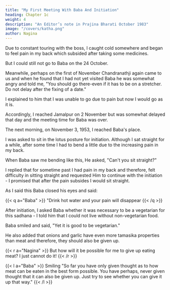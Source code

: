 ```yaml
---
title: "My First Meeting With Baba And Initiation"
heading: Chapter 1c
weight: 4
description: "An Editor’s note in Prajina Bharati October 1983"
image: "/covers/katha.png"
author: Nagina
---
```




Due to constant touring with the boss, I caught cold somewhere and began to feel pain in my back which subsided after taking some medicines. 

But I could still not go to Baba on the 24 October.

Meanwhile, perhaps on the first of November Chandranathji again came to us and when he found that I had not yet visited Baba he was somewhat angry and told me, "You should go there-even if it has to be on a stretcher. Do not delay after the fixing of a date." 

I explained to him that I was unable to go due to pain but now I would go as it is.

Accordingly, I reached Jamalpur on 2 November but was somewhat delayed that day and the meeting time for Baba was over. 

The next morning, on November 3, 1953, I reached Baba's place. 

<!--  at the appointed time. This was my first chance to meetHim, but I saw with wonder that it was the same divine and effulgent face that I had
seen in my vision some days before. 

I bowed to him most reverently.  -->

<!-- Thereafter there was a small drama of introduction . I say ‘drama’, because I know that Baba is ‘trikala jinanii’ or the knower of the past present and future of all
entities, as I had already experienced, yet He asked me for my name and went through
the formalities with me. I introduced myself formally and answered a few questions,
and thereafter the intiation began. -->

I was asked to sit in the lotus posture for initiation. Although I sat straight for a while, after some time I had to bend a little due to the increasing pain in my back.

When Baba saw me bending like this, He asked, "Can't you sit straight?"

I replied that for sometime past I had pain in my back and therefore, felt difficulty in sitting straight and requested Him to continue with the initiation - I promised that after the pain subsides I would sit straight.

As I said this Baba closed his eyes and said:

{{< q a="Baba" >}}
"Drink hot water and your pain will disappear
{{< /q >}}


After initiation, I asked Baba whether it was necessary to be a vegetarian for this sadhana - I told him that I could not live without non-vegetarian food.

Baba smiled and said, "Yet it is good to be vegetarian." 

He also added that onions and garlic have even more tamasika properties than meat and therefore, they should also be given up.

{{< r a="Nagina" >}}
But how will it be possible for me to give up eating meat? I just cannot do it!
{{< /r >}}

{{< l a="Baba" >}}
Smiling "So far you have only given thought as to how meat can be eaten in the best form possible. You have perhaps, never given thought that it can also be given up. Just try to see whether you can give it up that way."
{{< /l >}}
